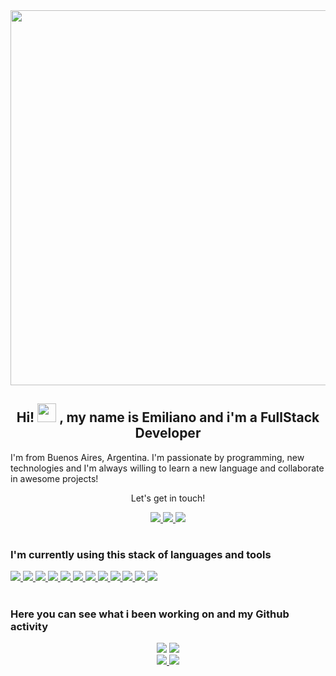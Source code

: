 <div align='center'>
      <img src="https://i.imgur.com/8MupZHY.gif" width="600px" />
</div>

<div align="center">
      <h2>Hi! <img src="https://raw.githubusercontent.com/MartinHeinz/MartinHeinz/master/wave.gif" width="30px"> , my name is Emiliano and i'm a FullStack Developer</h2>
</div>
<div align="left">
      <p>I'm from Buenos Aires, Argentina. I'm passionate by programming, new technologies and I'm always willing to learn a new language and collaborate in awesome projects!</p>
</div>
<div align="center">
      <p>Let's get in touch!</p>
      <a href='mailto:pintos.emiliano@gmail.com'>
      <img src="https://img.shields.io/badge/gmail-%23E4405F.svg?&style=for-the-badge&logo=gmail&logoColor=white">
      </a>
      <a href='https://www.linkedin.com/in/emiliano-agust%C3%ADn-pintos/' target='_blank'>
      <img src="https://img.shields.io/badge/linkedin-%230077B5.svg?&style=for-the-badge&logo=linkedin&logoColor=white">
      </a>
      <a href='https://twitter.com/emiliano_pintos' target='_blank'>
      <img src="https://img.shields.io/badge/twitter-%231DA1F2.svg?&style=for-the-badge&logo=twitter&logoColor=white">
      </a>
</div>

  # <h3>I'm currently using this stack of languages and tools</h3>
<div align='left'>
  <a href="https://developer.mozilla.org/es/docs/Web/HTML" target="_blank">
  <img src="https://img.shields.io/badge/html5%20-%23E34F26.svg?&style=for-the-badge&logo=html5&logoColor=white">
  </a>
  <a href="https://developer.mozilla.org/es/docs/Web/CSS" target="_blank">
  <img src="https://img.shields.io/badge/css3%20-%231572B6.svg?&style=for-the-badge&logo=css3&logoColor=white">
  </a>
  <a href="https://developer.mozilla.org/es/docs/Web/JavaScript" target="_blank">
  <img src="https://img.shields.io/badge/javascript-%23F7DF1E.svg?&style=for-the-badge&logo=javascript&logoColor=black">
  </a>
  <a href="https://reactjs.org/" target="_blank">
  <img src="https://img.shields.io/badge/react%20-%2300599C.svg?&style=for-the-badge&logo=react&logoColor=white">
  </a>
  <a href="https://reactrouter.com/" target="_blank">
  <img src="https://img.shields.io/badge/react%20router-CA4245?&style=for-the-badge&logo=reactrouter&logoColor=white&labelColor=CA4245">
  </a>
  <a href="https://react-redux.js.org/" target="_blank">
  <img src="https://img.shields.io/badge/redux-764ABC?style=for-the-badge&logo=redux&logoColor=white">
  </a>
  <a href="https://www.postgresql.org/" target="_blank">
  <img src="https://img.shields.io/badge/postgreSQL-4169E1?&style=for-the-badge&logo=postgresql&logoColor=white">
  </a>
  <a href="https://nodejs.org/es/" target="_blank">
  <img src="https://img.shields.io/badge/node-339933?&style=for-the-badge&logo=node.js&logoColor=white"/>
  </a>
  <a href="https://expressjs.com/" target="_blank">
  <img src="https://img.shields.io/badge/express-000000?&style=for-the-badge&logo=express&logoColor=white"/>
  </a>
  <a href="https://git-scm.com/" target="_blank">
  <img src="https://img.shields.io/badge/git%20-%23F05033.svg?&style=for-the-badge&logo=git&logoColor=white"/>
  </a>
  <a href="https://github.com/" target="_blank">
  <img src="https://img.shields.io/badge/github%20-%23121011.svg?&style=for-the-badge&logo=github&logoColor=white"/>
  </a>
  <a href="https://www.figma.com/" target="_blank">
  <img src="https://img.shields.io/badge/figma%20-%23F24E1E.svg?&style=for-the-badge&logo=figma&logoColor=white"/>
  </a>
</div>

# <h3 align='left'>Here you can see what i been working on and my Github activity</h3>
<div align="center" class='container_stats'>
  <div align="center">
    <img src="https://github-readme-stats.vercel.app/api?username=emilianoagustin&hide=stars&show_icons=true&theme=dracula&line_height=32">
    <img src="https://github-readme-stats.vercel.app/api/top-langs/?username=emilianoagustin&count_private=true&theme=dracula">
  </div>
  <a href='https://github.com/emilianoagustin/Dogger-APP' target='_blank'>
  <img src="https://github-readme-stats.vercel.app/api/pin/?username=emilianoagustin&repo=Dogger-APP&theme=dracula">
  </a>
  <a href='https://github.com/emilianoagustin/breaking-bad-app' target='_blank'>
  <img src="https://github-readme-stats.vercel.app/api/pin/?username=emilianoagustin&repo=breaking-bad-app&theme=dracula">
  </a>
</div>
